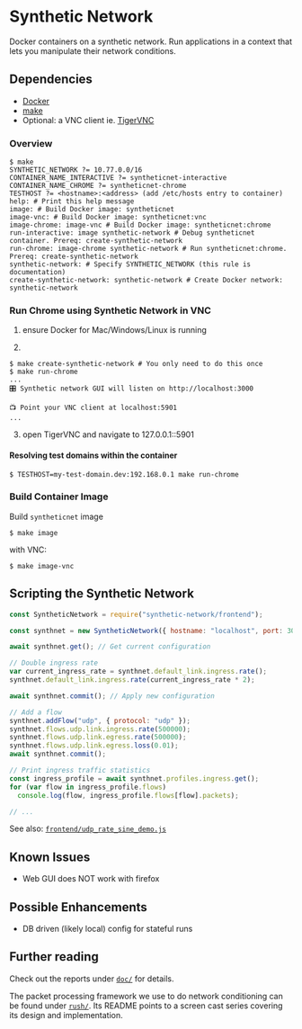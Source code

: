 # Synthetic Network

Docker containers on a synthetic network. Run applications in a context that
lets you manipulate their network conditions.

## Dependencies

- [Docker](https://docs.docker.com/get-docker/)
- [make](https://www.gnu.org/software/make/)
- Optional: a VNC client ie. [TigerVNC](https://tigervnc.org/)

### Overview

```
$ make
SYNTHETIC_NETWORK ?= 10.77.0.0/16
CONTAINER_NAME_INTERACTIVE ?= syntheticnet-interactive
CONTAINER_NAME_CHROME ?= syntheticnet-chrome
TESTHOST ?= <hostname>:<address> (add /etc/hosts entry to container)
help: # Print this help message
image: # Build Docker image: syntheticnet
image-vnc: # Build Docker image: syntheticnet:vnc
image-chrome: image-vnc # Build Docker image: syntheticnet:chrome
run-interactive: image synthetic-network # Debug syntheticnet container. Prereq: create-synthetic-network
run-chrome: image-chrome synthetic-network # Run syntheticnet:chrome. Prereq: create-synthetic-network
synthetic-network: # Specify SYNTHETIC_NETWORK (this rule is documentation)
create-synthetic-network: synthetic-network # Create Docker network: synthetic-network
```

### Run Chrome using Synthetic Network in VNC

1. ensure Docker for Mac/Windows/Linux is running

2.

```
$ make create-synthetic-network # You only need to do this once
$ make run-chrome
...
🎛 Synthetic network GUI will listen on http://localhost:3000

📺 Point your VNC client at localhost:5901
...
```

3. open TigerVNC and navigate to 127.0.0.1::5901

#### Resolving test domains within the container

```
$ TESTHOST=my-test-domain.dev:192.168.0.1 make run-chrome
```

### Build Container Image

Build `syntheticnet` image

`$ make image`

with VNC:

`$ make image-vnc`

## Scripting the Synthetic Network

```js
const SyntheticNetwork = require("synthetic-network/frontend");

const synthnet = new SyntheticNetwork({ hostname: "localhost", port: 3000 });

await synthnet.get(); // Get current configuration

// Double ingress rate
var current_ingress_rate = synthnet.default_link.ingress.rate();
synthnet.default_link.ingress.rate(current_ingress_rate * 2);

await synthnet.commit(); // Apply new configuration

// Add a flow
synthnet.addFlow("udp", { protocol: "udp" });
synthnet.flows.udp.link.ingress.rate(500000);
synthnet.flows.udp.link.egress.rate(500000);
synthnet.flows.udp.link.egress.loss(0.01);
await synthnet.commit();

// Print ingress traffic statistics
const ingress_profile = await synthnet.profiles.ingress.get();
for (var flow in ingress_profile.flows)
  console.log(flow, ingress_profile.flows[flow].packets);

// ...
```

See also: [`frontend/udp_rate_sine_demo.js`](frontend/udp_rate_sine_demo.js)

## Known Issues

- Web GUI does NOT work with firefox

## Possible Enhancements

- DB driven (likely local) config for stateful runs

## Further reading

Check out the reports under [`doc/`](doc) for details.

The packet processing framework we use to do network conditioning can be found
under [`rush/`](rush). Its README points to a screen cast series covering its design
and implementation.
